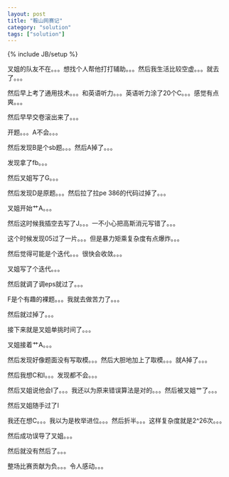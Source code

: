 ```yaml
---
layout: post
title: "鞍山网赛记"
category: "solution"
tags: ["solution"]
---
```

{% include JB/setup %}

叉姐的队友不在。。。想找个人帮他打打辅助。。。然后我生活比较空虚。。。就去了。。。

然后早上考了通用技术。。。和英语听力。。。英语听力涂了20个C。。。感觉有点爽。。。

然后早早交卷滚出来了。。。

开题。。。A不会。。。

然后发现B是个sb题。。。然后A掉了。。。

发现拿了fb。。。

然后叉姐写了G。。。

然后发现D是原题。。。然后拉了拉pe 386的代码过掉了。。。

叉姐开始艹A。。。

然后这时候我插空去写了J。。。一不小心把高斯消元写错了。。。

这个时候发现05过了一片。。。但是暴力矩乘复杂度有点爆炸。。。

然后觉得可能是个迭代。。。很快会收敛。。。

叉姐写了个迭代。。。

然后就调了调eps就过了。。。

F是个有趣的裸题。。。我就去做苦力了。。。

然后就过掉了。。。

接下来就是叉姐单挑时间了。。。

叉姐接着艹A。。。

然后发现好像题面没有写取模。。。然后大胆地加上了取模。。。就A掉了。。。

然后我想C和I。。。发现都不会。。。

然后叉姐说他会I了。。。我还以为原来错误算法是对的。。。然后被叉姐艹了。。。

然后叉姐随手过了I

我还在想C。。。我以为是枚举进位。。。然后折半。。。这样复杂度就是2^26次。。。

然后成功误导了叉姐。。。

然后就没有然后了。。。

整场比赛贡献为负。。。令人感动。。。

